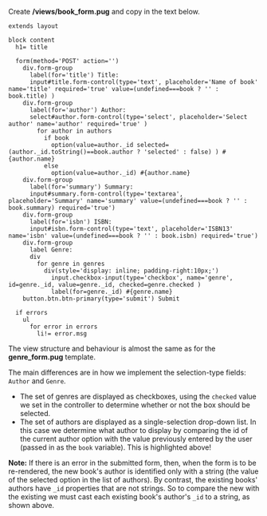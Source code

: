 Create **/views/book_form.pug** and copy in the text below.
    
    
    extends layout
    
    block content
      h1= title
    
      form(method='POST' action='')
        div.form-group
          label(for='title') Title:
          input#title.form-control(type='text', placeholder='Name of book' name='title' required='true' value=(undefined===book ? '' : book.title) )
        div.form-group
          label(for='author') Author:
          select#author.form-control(type='select', placeholder='Select author' name='author' required='true' )
            for author in authors
              if book
                option(value=author._id selected=(author._id.toString()==book.author ? 'selected' : false) ) #{author.name}
              else
                option(value=author._id) #{author.name}
        div.form-group
          label(for='summary') Summary:
          input#summary.form-control(type='textarea', placeholder='Summary' name='summary' value=(undefined===book ? '' : book.summary) required='true')
        div.form-group
          label(for='isbn') ISBN:
          input#isbn.form-control(type='text', placeholder='ISBN13' name='isbn' value=(undefined===book ? '' : book.isbn) required='true') 
        div.form-group
          label Genre:
          div
            for genre in genres
              div(style='display: inline; padding-right:10px;')
                input.checkbox-input(type='checkbox', name='genre', id=genre._id, value=genre._id, checked=genre.checked )
                label(for=genre._id) #{genre.name}
        button.btn.btn-primary(type='submit') Submit
    
      if errors 
        ul
          for error in errors
            li!= error.msg

The view structure and behaviour is almost the same as for the **genre_form.pug** template.

The main differences are in how we implement the selection-type fields: `Author` and `Genre`.

* The set of genres are displayed as checkboxes, using the `checked` value we set in the controller to determine whether or not the box should be selected.
* The set of authors are displayed as a single-selection drop-down list. In this case we determine what author to display by comparing the id of the current author option with the value previously entered by the user (passed in as the `book` variable). This is highlighted above! 

**Note:** If there is an error in the submitted form, then, when the form is to be re-rendered, the new book's author is identified only with a string (the value of the selected option in the list of authors). By contrast, the existing books' authors have `_id` properties that are not strings. So to compare the new with the existing we must cast each existing book's author's `_id` to a string, as shown above.
